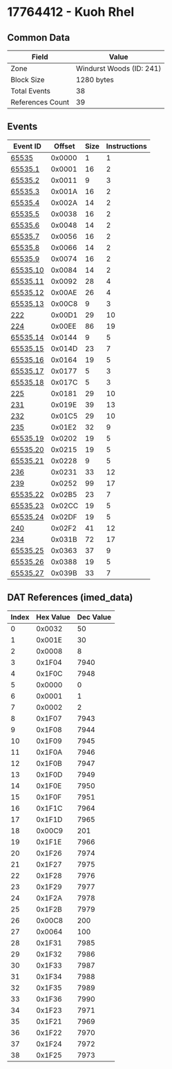 # 17764412 - Kuoh Rhel

## Common Data

| Field            | Value                    |
|------------------|--------------------------|
| Zone             | Windurst Woods (ID: 241) |
| Block Size       | 1280 bytes               |
| Total Events     | 38                       |
| References Count | 39                       |

## Events

| Event ID                  | Offset   |   Size |   Instructions |
|---------------------------|----------|--------|----------------|
| [65535](./65535.md)       | 0x0000   |      1 |              1 |
| [65535.1](./65535.1.md)   | 0x0001   |     16 |              2 |
| [65535.2](./65535.2.md)   | 0x0011   |      9 |              3 |
| [65535.3](./65535.3.md)   | 0x001A   |     16 |              2 |
| [65535.4](./65535.4.md)   | 0x002A   |     14 |              2 |
| [65535.5](./65535.5.md)   | 0x0038   |     16 |              2 |
| [65535.6](./65535.6.md)   | 0x0048   |     14 |              2 |
| [65535.7](./65535.7.md)   | 0x0056   |     16 |              2 |
| [65535.8](./65535.8.md)   | 0x0066   |     14 |              2 |
| [65535.9](./65535.9.md)   | 0x0074   |     16 |              2 |
| [65535.10](./65535.10.md) | 0x0084   |     14 |              2 |
| [65535.11](./65535.11.md) | 0x0092   |     28 |              4 |
| [65535.12](./65535.12.md) | 0x00AE   |     26 |              4 |
| [65535.13](./65535.13.md) | 0x00C8   |      9 |              3 |
| [222](./222.md)           | 0x00D1   |     29 |             10 |
| [224](./224.md)           | 0x00EE   |     86 |             19 |
| [65535.14](./65535.14.md) | 0x0144   |      9 |              5 |
| [65535.15](./65535.15.md) | 0x014D   |     23 |              7 |
| [65535.16](./65535.16.md) | 0x0164   |     19 |              5 |
| [65535.17](./65535.17.md) | 0x0177   |      5 |              3 |
| [65535.18](./65535.18.md) | 0x017C   |      5 |              3 |
| [225](./225.md)           | 0x0181   |     29 |             10 |
| [231](./231.md)           | 0x019E   |     39 |             13 |
| [232](./232.md)           | 0x01C5   |     29 |             10 |
| [235](./235.md)           | 0x01E2   |     32 |              9 |
| [65535.19](./65535.19.md) | 0x0202   |     19 |              5 |
| [65535.20](./65535.20.md) | 0x0215   |     19 |              5 |
| [65535.21](./65535.21.md) | 0x0228   |      9 |              5 |
| [236](./236.md)           | 0x0231   |     33 |             12 |
| [239](./239.md)           | 0x0252   |     99 |             17 |
| [65535.22](./65535.22.md) | 0x02B5   |     23 |              7 |
| [65535.23](./65535.23.md) | 0x02CC   |     19 |              5 |
| [65535.24](./65535.24.md) | 0x02DF   |     19 |              5 |
| [240](./240.md)           | 0x02F2   |     41 |             12 |
| [234](./234.md)           | 0x031B   |     72 |             17 |
| [65535.25](./65535.25.md) | 0x0363   |     37 |              9 |
| [65535.26](./65535.26.md) | 0x0388   |     19 |              5 |
| [65535.27](./65535.27.md) | 0x039B   |     33 |              7 |

## DAT References (imed_data)

|   Index | Hex Value   |   Dec Value |
|---------|-------------|-------------|
|       0 | 0x0032      |          50 |
|       1 | 0x001E      |          30 |
|       2 | 0x0008      |           8 |
|       3 | 0x1F04      |        7940 |
|       4 | 0x1F0C      |        7948 |
|       5 | 0x0000      |           0 |
|       6 | 0x0001      |           1 |
|       7 | 0x0002      |           2 |
|       8 | 0x1F07      |        7943 |
|       9 | 0x1F08      |        7944 |
|      10 | 0x1F09      |        7945 |
|      11 | 0x1F0A      |        7946 |
|      12 | 0x1F0B      |        7947 |
|      13 | 0x1F0D      |        7949 |
|      14 | 0x1F0E      |        7950 |
|      15 | 0x1F0F      |        7951 |
|      16 | 0x1F1C      |        7964 |
|      17 | 0x1F1D      |        7965 |
|      18 | 0x00C9      |         201 |
|      19 | 0x1F1E      |        7966 |
|      20 | 0x1F26      |        7974 |
|      21 | 0x1F27      |        7975 |
|      22 | 0x1F28      |        7976 |
|      23 | 0x1F29      |        7977 |
|      24 | 0x1F2A      |        7978 |
|      25 | 0x1F2B      |        7979 |
|      26 | 0x00C8      |         200 |
|      27 | 0x0064      |         100 |
|      28 | 0x1F31      |        7985 |
|      29 | 0x1F32      |        7986 |
|      30 | 0x1F33      |        7987 |
|      31 | 0x1F34      |        7988 |
|      32 | 0x1F35      |        7989 |
|      33 | 0x1F36      |        7990 |
|      34 | 0x1F23      |        7971 |
|      35 | 0x1F21      |        7969 |
|      36 | 0x1F22      |        7970 |
|      37 | 0x1F24      |        7972 |
|      38 | 0x1F25      |        7973 |
